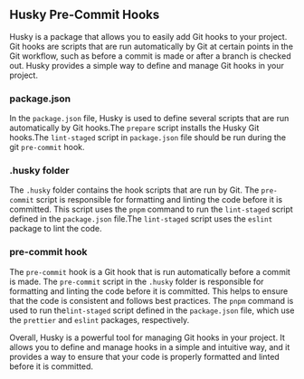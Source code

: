 ## Husky Pre-Commit Hooks

Husky is a package that allows you to easily add Git hooks to your project. Git hooks are scripts that are run automatically by Git at certain points in the Git workflow, such as before a commit is made or after a branch is checked out. Husky provides a simple way to define and manage Git hooks in your project.

### package.json

In the `package.json` file, Husky is used to define several scripts that are run automatically by Git hooks.The `prepare` script installs the Husky Git hooks.The `lint-staged` script in `package.json` file should be run during the git `pre-commit` hook.

### .husky folder

The `.husky` folder contains the hook scripts that are run by Git. The `pre-commit` script is responsible for formatting and linting the code before it is committed. This script uses the `pnpm` command to run the `lint-staged` script defined in the `package.json` file.The `lint-staged` script uses the `eslint` package to lint the code.

### pre-commit hook

The `pre-commit` hook is a Git hook that is run automatically before a commit is made. The `pre-commit` script in the `.husky` folder is responsible for formatting and linting the code before it is committed. This helps to ensure that the code is consistent and follows best practices. The `pnpm` command is used to run the`lint-staged` script defined in the `package.json` file, which use the `prettier` and `eslint` packages, respectively.

Overall, Husky is a powerful tool for managing Git hooks in your project. It allows you to define and manage hooks in a simple and intuitive way, and it provides a way to ensure that your code is properly formatted and linted before it is committed.
